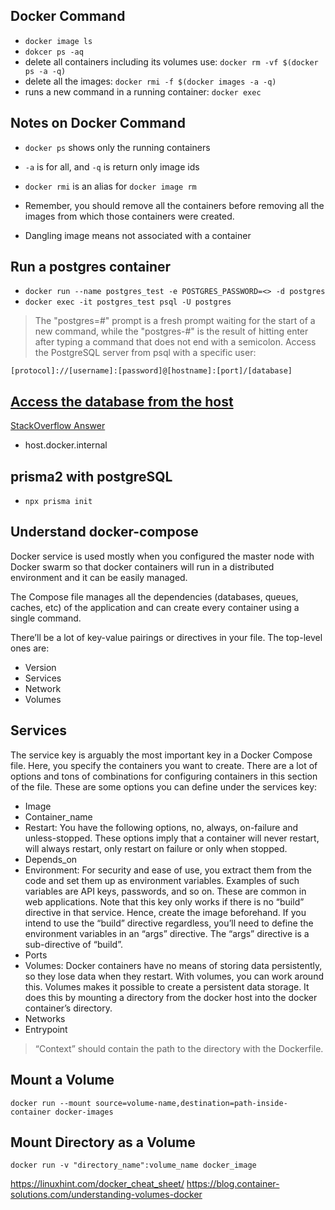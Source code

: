 ## Docker Command

- `docker image ls`
- `dokcer ps -aq`
- delete all containers including its volumes use: `docker rm -vf $(docker ps -a -q)`
- delete all the images: `docker rmi -f $(docker images -a -q)`
- runs a new command in a running container: `docker exec`


## Notes on Docker Command

- `docker ps` shows only the running containers

- `-a` is for all, and `-q` is return only image ids 

- `docker rmi` is an alias for `docker image rm`

- Remember, you should remove all the containers before removing all the images from which those containers were created.

- Dangling image means not associated with a container

## Run a postgres container

- `docker run --name postgres_test -e POSTGRES_PASSWORD=<> -d postgres`
- `docker exec -it postgres_test psql -U postgres`

> The "postgres=#" prompt is a fresh prompt waiting for the start of a new command, while the "postgres-#" is the result of hitting enter after typing a command that does not end with a semicolon. Access the PostgreSQL server from psql with a specific user:

```
[protocol]://[username]:[password]@[hostname]:[port]/[database]
```

## [Access the database from the host](https://reachmnadeem.wordpress.com/2020/06/02/running-postgresql-database-in-docker-and-connecting-from-host-outside-container/)

[StackOverflow Answer](https://stackoverflow.com/a/51687432/9138425)

- host.docker.internal

 ## prisma2 with postgreSQL

 - `npx prisma init`

## Understand docker-compose

Docker service is used mostly when you configured the master node with Docker swarm so that docker containers will run in a distributed environment and it can be easily managed.

The Compose file manages all the dependencies (databases, queues, caches, etc) of the application and can create every container using a single command.

There’ll be a lot of key-value pairings or directives in your file. The top-level ones are:

- Version
- Services
- Network
- Volumes

## Services

The service key is arguably the most important key in a Docker Compose file. Here, you specify the containers you want to create. There are a lot of options and tons of combinations for configuring containers in this section of the file. These are some options you can define under the services key:

- Image
- Container_name
- Restart: You have the following options, no, always, on-failure and unless-stopped. These options imply that a container will never restart, will always restart, only restart on failure or only when stopped.
- Depends_on
- Environment: For security and ease of use, you extract them from the code and set them up as environment variables. Examples of such variables are API keys, passwords, and so on. These are common in web applications. Note that this key only works if there is no “build” directive in that service. Hence, create the image beforehand. If you intend to use the “build” directive regardless, you’ll need to define the environment variables in an “args” directive. The “args” directive is a sub-directive of “build”.
- Ports
- Volumes: Docker containers have no means of storing data persistently, so they lose data when they restart. With volumes, you can work around this. Volumes makes it possible to create a persistent data storage. It does this by mounting a directory from the docker host into the docker container’s directory.
- Networks
- Entrypoint

> “Context” should contain the path to the directory with the Dockerfile.

## Mount a Volume

```
docker run --mount source=volume-name,destination=path-inside-container docker-images
```

## Mount Directory as a Volume

```
docker run -v "directory_name":volume_name docker_image
```

https://linuxhint.com/docker_cheat_sheet/
https://blog.container-solutions.com/understanding-volumes-docker